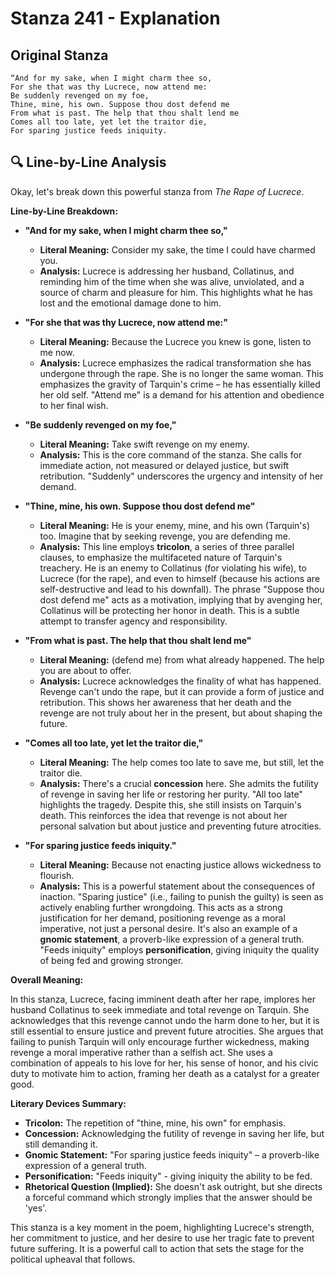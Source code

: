# Stanza 241 - Explanation

## Original Stanza
```
“And for my sake, when I might charm thee so,
For she that was thy Lucrece, now attend me:
Be suddenly revenged on my foe,
Thine, mine, his own. Suppose thou dost defend me
From what is past. The help that thou shalt lend me
Comes all too late, yet let the traitor die,
For sparing justice feeds iniquity.
```

## 🔍 Line-by-Line Analysis
Okay, let's break down this powerful stanza from *The Rape of Lucrece*.

**Line-by-Line Breakdown:**

*   **"And for my sake, when I might charm thee so,"**
    *   **Literal Meaning:** Consider my sake, the time I could have charmed you.
    *   **Analysis:** Lucrece is addressing her husband, Collatinus, and reminding him of the time when she was alive, unviolated, and a source of charm and pleasure for him. This highlights what he has lost and the emotional damage done to him.

*   **"For she that was thy Lucrece, now attend me:"**
    *   **Literal Meaning:** Because the Lucrece you knew is gone, listen to me now.
    *   **Analysis:** Lucrece emphasizes the radical transformation she has undergone through the rape. She is no longer the same woman. This emphasizes the gravity of Tarquin's crime – he has essentially killed her old self. "Attend me" is a demand for his attention and obedience to her final wish.

*   **"Be suddenly revenged on my foe,"**
    *   **Literal Meaning:** Take swift revenge on my enemy.
    *   **Analysis:** This is the core command of the stanza. She calls for immediate action, not measured or delayed justice, but swift retribution. "Suddenly" underscores the urgency and intensity of her demand.

*   **"Thine, mine, his own. Suppose thou dost defend me"**
    *   **Literal Meaning:** He is your enemy, mine, and his own (Tarquin's) too. Imagine that by seeking revenge, you are defending me.
    *   **Analysis:** This line employs **tricolon**, a series of three parallel clauses, to emphasize the multifaceted nature of Tarquin's treachery. He is an enemy to Collatinus (for violating his wife), to Lucrece (for the rape), and even to himself (because his actions are self-destructive and lead to his downfall).  The phrase "Suppose thou dost defend me" acts as a motivation, implying that by avenging her, Collatinus will be protecting her honor in death. This is a subtle attempt to transfer agency and responsibility.

*   **"From what is past. The help that thou shalt lend me"**
    *   **Literal Meaning:** (defend me) from what already happened. The help you are about to offer.
    *   **Analysis:** Lucrece acknowledges the finality of what has happened. Revenge can't undo the rape, but it can provide a form of justice and retribution. This shows her awareness that her death and the revenge are not truly about her in the present, but about shaping the future.

*   **"Comes all too late, yet let the traitor die,"**
    *   **Literal Meaning:** The help comes too late to save me, but still, let the traitor die.
    *   **Analysis:** There's a crucial **concession** here. She admits the futility of revenge in saving her life or restoring her purity. "All too late" highlights the tragedy. Despite this, she still insists on Tarquin's death. This reinforces the idea that revenge is not about her personal salvation but about justice and preventing future atrocities.

*   **"For sparing justice feeds iniquity."**
    *   **Literal Meaning:** Because not enacting justice allows wickedness to flourish.
    *   **Analysis:** This is a powerful statement about the consequences of inaction. "Sparing justice" (i.e., failing to punish the guilty) is seen as actively enabling further wrongdoing.  This acts as a strong justification for her demand, positioning revenge as a moral imperative, not just a personal desire. It's also an example of a **gnomic statement**, a proverb-like expression of a general truth. "Feeds iniquity" employs **personification**, giving iniquity the quality of being fed and growing stronger.

**Overall Meaning:**

In this stanza, Lucrece, facing imminent death after her rape, implores her husband Collatinus to seek immediate and total revenge on Tarquin. She acknowledges that this revenge cannot undo the harm done to her, but it is still essential to ensure justice and prevent future atrocities.  She argues that failing to punish Tarquin will only encourage further wickedness, making revenge a moral imperative rather than a selfish act. She uses a combination of appeals to his love for her, his sense of honor, and his civic duty to motivate him to action, framing her death as a catalyst for a greater good.

**Literary Devices Summary:**

*   **Tricolon:** The repetition of "thine, mine, his own" for emphasis.
*   **Concession:** Acknowledging the futility of revenge in saving her life, but still demanding it.
*   **Gnomic Statement:** "For sparing justice feeds iniquity" – a proverb-like expression of a general truth.
*   **Personification:** "Feeds iniquity" - giving iniquity the ability to be fed.
*   **Rhetorical Question (Implied):** She doesn't ask outright, but she directs a forceful command which strongly implies that the answer should be 'yes'.

This stanza is a key moment in the poem, highlighting Lucrece's strength, her commitment to justice, and her desire to use her tragic fate to prevent future suffering. It is a powerful call to action that sets the stage for the political upheaval that follows.
